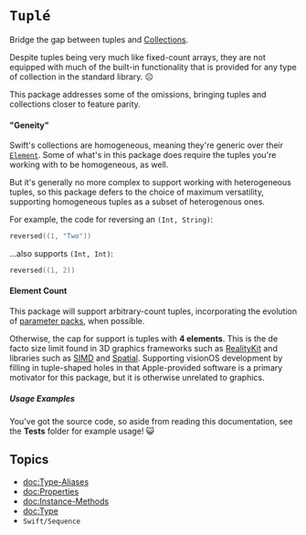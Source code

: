 # ``Tuplé``

Bridge the gap between tuples and [Collections](https://developer.apple.com/documentation/swift/collections).

Despite tuples being very much like fixed-count arrays, they are not equipped with much of the built-in functionality that is provided for any type of collection in the standard library. ☹️ 

This package addresses some of the omissions, bringing tuples and collections closer to feature parity.

#### "Geneity"

Swift's collections are homogeneous, meaning they're generic over their [`Element`](https://developer.apple.com/documentation/swift/collection/element). Some of what's in this package does require the tuples you're working with to be homogeneous, as well.

But it's generally no more complex to support working with heterogeneous tuples, so this package defers to the choice of maximum versatility, supporting homogeneous tuples as a subset of heterogenous ones.

For example, the code for reversing an `(Int, String)`: 
```swift 
reversed((1, "Two"))
``` 
…also supports `(Int, Int)`: 
```swift
reversed((1, 2))
```

#### Element Count

This package will support arbitrary-count tuples, incorporating the evolution of [parameter packs](https://github.com/apple/swift-evolution/blob/main/proposals/0393-parameter-packs.md), when possible. 

Otherwise, the cap for support is tuples with **4 elements**. This is the de facto size limit found in 3D graphics frameworks such as [RealityKit](https://developer.apple.com/documentation/realitykit) and libraries such as [SIMD](https://developer.apple.com/documentation/swift/simd-vector-types) and  [Spatial](https://developer.apple.com/documentation/spatial). Supporting visionOS development by filling in tuple-shaped holes in that Apple-provided software is a primary motivator for this package, but it is otherwise unrelated to graphics.

##### Usage Examples

You've got the source code, so aside from reading this documentation, see the **Tests** folder for example usage! 😺

## Topics

- <doc:Type-Aliases>
- <doc:Properties>
- <doc:Instance-Methods>
- <doc:Type>
- ``Swift/Sequence``
